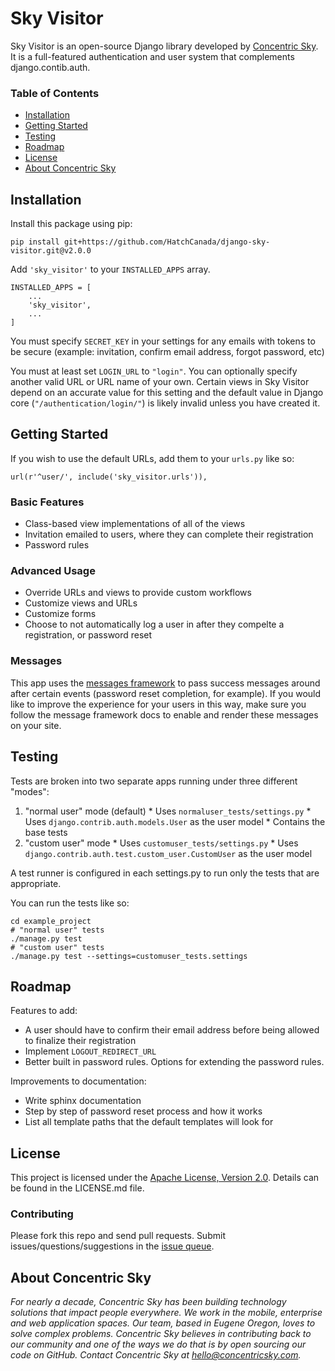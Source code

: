 # Sky Visitor

Sky Visitor is an open-source Django library developed by [Concentric Sky](http://concentricsky.com/). It is a full-featured authentication and user system that complements django.contib.auth.

### Table of Contents
- [Installation](#installation)
- [Getting Started](#getting-started)
- [Testing](#testing)
- [Roadmap](#roadmap)
- [License](#license)
- [About Concentric Sky](#about-concentric-sky)


## Installation

Install this package using pip:

    pip install git+https://github.com/HatchCanada/django-sky-visitor.git@v2.0.0

Add `'sky_visitor'` to your `INSTALLED_APPS` array.

    INSTALLED_APPS = [
        ...
        'sky_visitor',
        ...
    ]

You must specify `SECRET_KEY` in your settings for any emails with tokens to be secure (example: invitation, confirm email address, forgot password, etc)

You must at least set `LOGIN_URL` to `"login"`. You can optionally specify another valid URL or URL name of your own. Certain views in Sky Visitor depend on an accurate value for this setting and the default value in Django core (`"/authentication/login/"`) is likely invalid unless you have created it.


## Getting Started

If you wish to use the default URLs, add them to your `urls.py` like so:

    url(r'^user/', include('sky_visitor.urls')),

### Basic Features

  * Class-based view implementations of all of the views
  * Invitation emailed to users, where they can complete their registration
  * Password rules

### Advanced Usage

  * Override URLs and views to provide custom workflows
  * Customize views and URLs
  * Customize forms
  * Choose to not automatically log a user in after they compelte a registration, or password reset

### Messages

This app uses the [messages framework](https://docs.djangoproject.com/en/dev/ref/contrib/messages/) to pass success messages
around after certain events (password reset completion, for example). If you would like to improve the experience for
your users in this way, make sure you follow the message framework docs to enable and render these messages on your site.


## Testing

Tests are broken into two separate apps running under three different "modes":

  1. "normal user" mode (default)
    * Uses `normaluser_tests/settings.py`
    * Uses `django.contrib.auth.models.User` as the user model
    * Contains the base tests
  2. "custom user" mode
    * Uses `customuser_tests/settings.py`
    * Uses `django.contrib.auth.test.custom_user.CustomUser` as the user model

A test runner is configured in each settings.py to run only the tests that are appropriate.

You can run the tests like so:

    cd example_project
    # "normal user" tests
    ./manage.py test
    # "custom user" tests
    ./manage.py test --settings=customuser_tests.settings


## Roadmap

Features to add:

  * A user should have to confirm their email address before being allowed to finalize their registration
  * Implement `LOGOUT_REDIRECT_URL`
  * Better built in password rules. Options for extending the password rules.

Improvements to documentation:

  * Write sphinx documentation
  * Step by step of password reset process and how it works
  * List all template paths that the default templates will look for


## License

This project is licensed under the [Apache License, Version 2.0](http://www.apache.org/licenses/LICENSE-2.0). Details can be found in the LICENSE.md file.

### Contributing

Please fork this repo and send pull requests. Submit issues/questions/suggestions in the [issue queue](https://github.com/concentricsky/django-sky-visitor/issues).


## About Concentric Sky

_For nearly a decade, Concentric Sky has been building technology solutions that impact people everywhere. We work in the mobile, enterprise and web application spaces. Our team, based in Eugene Oregon, loves to solve complex problems. Concentric Sky believes in contributing back to our community and one of the ways we do that is by open sourcing our code on GitHub. Contact Concentric Sky at hello@concentricsky.com._
